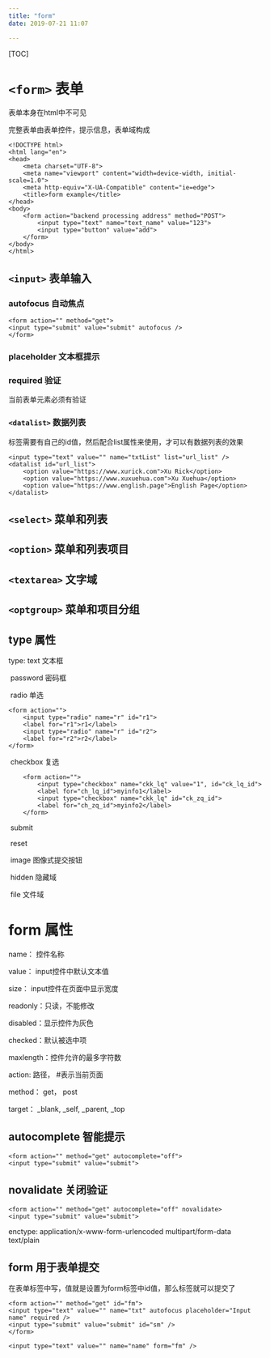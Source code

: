 ```yaml
---
title: "form"
date: 2019-07-21 11:07

---
```


[TOC]

# `<form>` 表单

表单本身在html中不可见

完整表单由表单控件，提示信息，表单域构成

```
<!DOCTYPE html>
<html lang="en">
<head>
    <meta charset="UTF-8">
    <meta name="viewport" content="width=device-width, initial-scale=1.0">
    <meta http-equiv="X-UA-Compatible" content="ie=edge">
    <title>form example</title>
</head>
<body>
    <form action="backend processing address" method="POST">
        <input type="text" name="text_name" value="123">
        <input type="button" value="add">
    </form>
</body>
</html>
```

## `<input>` 表单输入

### autofocus 自动焦点

```
<form action="" method="get">
<input type="submit" value="submit" autofocus />
</form>
```

### 

### placeholder 文本框提示



### required 验证

当前表单元素必须有验证





### `<datalist>` 数据列表

标签需要有自己的id值，然后配合list属性来使用，才可以有数据列表的效果

```
<input type="text" value="" name="txtList" list="url_list" />
<datalist id="url_list">
    <option value="https://www.xurick.com">Xu Rick</option>
    <option value="https://www.xuxuehua.com">Xu Xuehua</option>
    <option value="https://www.english.page">English Page</option>
</datalist>
```



## `<select>` 菜单和列表

## `<option>` 菜单和列表项目

## `<textarea>` 文字域

## `<optgroup>` 菜单和项目分组

## type 属性

type: text 文本框

​    password 密码框

​    radio 单选

```
<form action="">
    <input type="radio" name="r" id="r1">
    <label for="r1">r1</label>
    <input type="radio" name="r" id="r2">
    <label for="r2">r2</label>
</form>
```

​    checkbox 复选 

```
    <form action="">
        <input type="checkbox" name="ckk_lq" value="1", id="ck_lq_id">
        <label for="ch_lq_id">myinfo1</label>
        <input type="checkbox" name="ckk_lq" id="ck_zq_id">
        <label for="ch_zq_id">myinfo2</label>
    </form>
```

​    submit

​    reset

​    image 图像式提交按钮

​    hidden 隐藏域

​    file 文件域

# form 属性

name： 控件名称

value： input控件中默认文本值

size： input控件在页面中显示宽度

readonly：只读，不能修改

disabled：显示控件为灰色

checked：默认被选中项

maxlength：控件允许的最多字符数

action:  路径， #表示当前页面

method： get， post

target： _blank, _self, _parent, _top

## autocomplete 智能提示

```
<form action="" method="get" autocomplete="off">
<input type="submit" value="submit">
```

## novalidate 关闭验证

```
<form action="" method="get" autocomplete="off" novalidate>
<input type="submit" value="submit">
```

enctype:     application/x-www-form-urlencoded multipart/form-data text/plain





## form 用于表单提交

在表单标签中写，值就是设置为form标签中id值，那么标签就可以提交了

```
<form action="" method="get" id="fm">
<input type="text" value="" name="txt" autofocus placeholder="Input name" required />
<input type="submit" value="submit" id="sm" />
</form>

<input type="text" value="" name="name" form="fm" />
```
